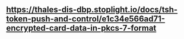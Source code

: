## https://thales-dis-dbp.stoplight.io/docs/tsh-token-push-and-control/e1c34e566ad71-encrypted-card-data-in-pkcs-7-format
